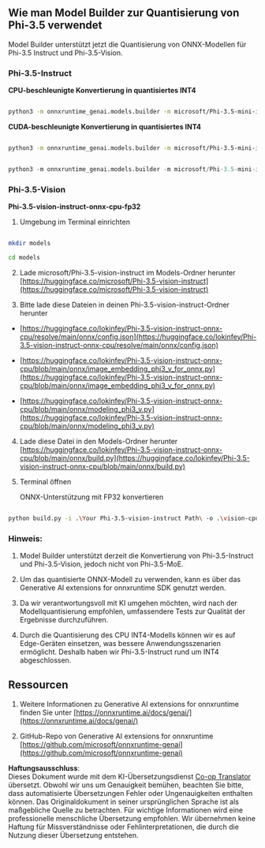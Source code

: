 <!--
CO_OP_TRANSLATOR_METADATA:
{
  "original_hash": "3bb9f5c926673593287eddc3741226cb",
  "translation_date": "2025-05-07T10:48:37+00:00",
  "source_file": "md/01.Introduction/04/UsingORTGenAIQuantifyingPhi.md",
  "language_code": "de"
}
-->
## **Wie man Model Builder zur Quantisierung von Phi-3.5 verwendet**

Model Builder unterstützt jetzt die Quantisierung von ONNX-Modellen für Phi-3.5 Instruct und Phi-3.5-Vision.

### **Phi-3.5-Instruct**

**CPU-beschleunigte Konvertierung in quantisiertes INT4**

```bash

python3 -m onnxruntime_genai.models.builder -m microsoft/Phi-3.5-mini-instruct  -o ./onnx-cpu -p int4 -e cpu -c ./Phi-3.5-mini-instruct

```

**CUDA-beschleunigte Konvertierung in quantisiertes INT4**

```bash

python3 -m onnxruntime_genai.models.builder -m microsoft/Phi-3.5-mini-instruct  -o ./onnx-cpu -p int4 -e cuda -c ./Phi-3.5-mini-instruct

```

```python

python3 -m onnxruntime_genai.models.builder -m microsoft/Phi-3.5-mini-instruct  -o ./onnx-cpu -p int4 -e cuda -c ./Phi-3.5-mini-instruct

```

### **Phi-3.5-Vision**

**Phi-3.5-vision-instruct-onnx-cpu-fp32**

1. Umgebung im Terminal einrichten

```bash

mkdir models

cd models 

```

2. Lade microsoft/Phi-3.5-vision-instruct im Models-Ordner herunter  
[https://huggingface.co/microsoft/Phi-3.5-vision-instruct](https://huggingface.co/microsoft/Phi-3.5-vision-instruct)

3. Bitte lade diese Dateien in deinen Phi-3.5-vision-instruct-Ordner herunter

- [https://huggingface.co/lokinfey/Phi-3.5-vision-instruct-onnx-cpu/resolve/main/onnx/config.json](https://huggingface.co/lokinfey/Phi-3.5-vision-instruct-onnx-cpu/resolve/main/onnx/config.json)

- [https://huggingface.co/lokinfey/Phi-3.5-vision-instruct-onnx-cpu/blob/main/onnx/image_embedding_phi3_v_for_onnx.py](https://huggingface.co/lokinfey/Phi-3.5-vision-instruct-onnx-cpu/blob/main/onnx/image_embedding_phi3_v_for_onnx.py)

- [https://huggingface.co/lokinfey/Phi-3.5-vision-instruct-onnx-cpu/blob/main/onnx/modeling_phi3_v.py](https://huggingface.co/lokinfey/Phi-3.5-vision-instruct-onnx-cpu/blob/main/onnx/modeling_phi3_v.py)

4. Lade diese Datei in den Models-Ordner herunter  
[https://huggingface.co/lokinfey/Phi-3.5-vision-instruct-onnx-cpu/blob/main/onnx/build.py](https://huggingface.co/lokinfey/Phi-3.5-vision-instruct-onnx-cpu/blob/main/onnx/build.py)

5. Terminal öffnen

    ONNX-Unterstützung mit FP32 konvertieren

```bash

python build.py -i .\Your Phi-3.5-vision-instruct Path\ -o .\vision-cpu-fp32 -p f32 -e cpu

```

### **Hinweis:**

1. Model Builder unterstützt derzeit die Konvertierung von Phi-3.5-Instruct und Phi-3.5-Vision, jedoch nicht von Phi-3.5-MoE.

2. Um das quantisierte ONNX-Modell zu verwenden, kann es über das Generative AI extensions for onnxruntime SDK genutzt werden.

3. Da wir verantwortungsvoll mit KI umgehen möchten, wird nach der Modellquantisierung empfohlen, umfassendere Tests zur Qualität der Ergebnisse durchzuführen.

4. Durch die Quantisierung des CPU INT4-Modells können wir es auf Edge-Geräten einsetzen, was bessere Anwendungsszenarien ermöglicht. Deshalb haben wir Phi-3.5-Instruct rund um INT4 abgeschlossen.

## **Ressourcen**

1. Weitere Informationen zu Generative AI extensions for onnxruntime finden Sie unter [https://onnxruntime.ai/docs/genai/](https://onnxruntime.ai/docs/genai/)

2. GitHub-Repo von Generative AI extensions for onnxruntime [https://github.com/microsoft/onnxruntime-genai](https://github.com/microsoft/onnxruntime-genai)

**Haftungsausschluss**:  
Dieses Dokument wurde mit dem KI-Übersetzungsdienst [Co-op Translator](https://github.com/Azure/co-op-translator) übersetzt. Obwohl wir uns um Genauigkeit bemühen, beachten Sie bitte, dass automatisierte Übersetzungen Fehler oder Ungenauigkeiten enthalten können. Das Originaldokument in seiner ursprünglichen Sprache ist als maßgebliche Quelle zu betrachten. Für wichtige Informationen wird eine professionelle menschliche Übersetzung empfohlen. Wir übernehmen keine Haftung für Missverständnisse oder Fehlinterpretationen, die durch die Nutzung dieser Übersetzung entstehen.